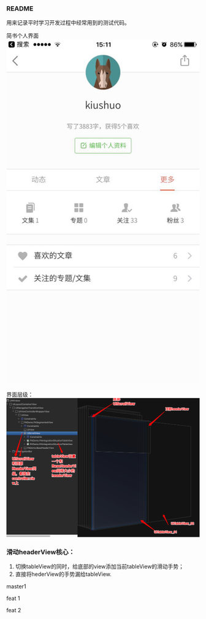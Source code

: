 ### README
用来记录平时学习开发过程中经常用到的测试代码。

简书个人界面
![](READMEHELP/简书个人界面.jpeg)

界面层级：
![](READMEHELP/带有一个header的多列表界面.png)

### 滑动headerView核心：  

1. 切换tableView的同时，给底部的view添加当前tableView的滑动手势；  
2. 直接将hederView的手势漏给tableView.



master1 


feat 1

feat 2

